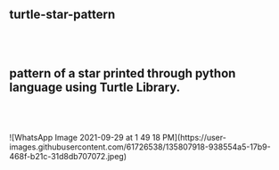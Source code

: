 ## turtle-star-pattern
</br></br>
## pattern of a star printed through python language using Turtle Library.
</br>
</br>
</br>
![WhatsApp Image 2021-09-29 at 1 49 18 PM](https://user-images.githubusercontent.com/61726538/135807918-938554a5-17b9-468f-b21c-31d8db707072.jpeg)
